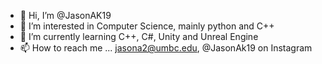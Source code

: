 - 👋 Hi, I’m @JasonAK19
- 👀 I’m interested in Computer Science, mainly python and C++
- 🌱 I’m currently learning C++, C#, Unity and Unreal Engine
- 📫 How to reach me ... jasona2@umbc.edu, @JasonAk19 on Instagram

<!---
JasonAK19/JasonAK19 is a ✨ special ✨ repository because its `README.md` (this file) appears on your GitHub profile.
You can click the Preview link to take a look at your changes.
--->
